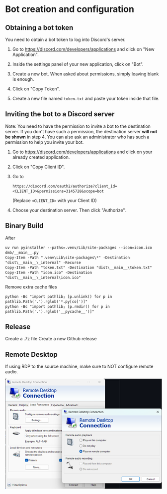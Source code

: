 # Bot creation and configuration

## Obtaining a bot token

You need to obtain a bot token to log into Discord's server.

1. Go to <https://discord.com/developers/applications> and click on "New
   Application".

2. Inside the settings panel of your new application, click on "Bot".

3. Create a new bot. When asked about permissions, simply leaving blank is
   enough.

4. Click on "Copy Token".

5. Create a new file named `token.txt` and paste your token inside that file.

## Inviting the bot to a Discord server

Note: You need to have the permission to invite a bot to the destination server.
If you don't have such a permission, the destination server **will not be
shown** in step 4. You can also ask an administrator who has such a permission
to help you invite your bot.

1. Go to <https://discord.com/developers/applications> and click on your already
   created application.

2. Click on "Copy Client ID".

3. Go to
   ```
   https://discord.com/oauth2/authorize?client_id=<CLIENT_ID>&permissions=3145728&scope=bot
   ```
   (Replace `<CLIENT_ID>` with your Client ID)

4. Choose your destination server. Then click "Authorize".

## Binary Build
After
```
uv run pyinstaller --paths=.venv/Lib/site-packages --icon=icon.ico dmb/__main__.py
Copy-Item -Path ".venv\Lib\site-packages\*" -Destination "dist\__main__\_internal" -Recurse
Copy-Item -Path "token.txt" -Destination "dist\__main__\token.txt"
Copy-Item -Path "icon.ico" -Destination "dist\__main__\_internal\icon.ico"
```

Remove extra cache files
```
python -Bc "import pathlib; [p.unlink() for p in pathlib.Path('.').rglob('*.py[co]')]"
python -Bc "import pathlib; [p.rmdir() for p in pathlib.Path('.').rglob('__pycache__')]"
```

## Release

Create a .7z file
Create a new Github release

## Remote Desktop

If using RDP to the source machine, make sure to NOT configure remote audio.

![Remote Desktop Protocol required configuration](documentation/rdp.png)
